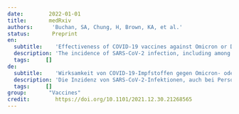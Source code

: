 ```yaml
---
date:        2022-01-01
title:       medRxiv
authors:      'Buchan, SA, Chung, H, Brown, KA, et al.'
status:       Preprint
en:
  subtitle:    'Effectiveness of COVID-19 vaccines against Omicron or Delta infection'
  description: 'The incidence of SARS-CoV-2 infection, including among those who have received 2 doses of COVID-19 vaccines, has increased substantially since Omicron was first identified in the province of Ontario, Canada. We included 3,442 Omicron-positive cases, 9,201 Delta-positive cases, and 471,545 test-negative controls. After 2 doses of COVID-19 vaccine, vaccine effectiveness against Delta infection declined steadily over time but recovered to 93% (95%CI, 92-94%) ≥7 days after receiving an mRNA vaccine for the third dose. In contrast, receipt of 2 doses of COVID-19 vaccines was not protective against Omicron. Vaccine effectiveness against Omicron was 37% (95%CI, 19-50%) ≥7 days after receiving an mRNA vaccine for the third dose. Two doses of COVID-19 vaccines are unlikely to protect against infection by Omicron. A third dose provides some protection in the immediate term, but substantially less than against Delta. Our results may be confounded by behaviours that we were unable to account for in our analyses. Further research is needed to examine protection against severe outcomes.'
  tags:     []
de: 
  subtitle:    'Wirksamkeit von COVID-19-Impfstoffen gegen Omicron- oder Delta-Infektionen'
  description: 'Die Inzidenz von SARS-CoV-2-Infektionen, auch bei Personen, die zwei Dosen COVID-19-Impfstoff erhalten haben, ist erheblich gestiegen, seit Omicron erstmals in der kanadischen Provinz Ontario nachgewiesen wurde. Wir haben 3.442 Omicron-positive Fälle, 9.201 Delta-positive Fälle und 471.545 testnegative Kontrollen einbezogen. Nach zwei Dosen des COVID-19-Impfstoffs nahm die Wirksamkeit des Impfstoffs gegen eine Delta-Infektion im Laufe der Zeit stetig ab, erholte sich jedoch ≥7 Tage nach Erhalt der dritten Dosis eines mRNA-Impfstoffs auf 93 % (95%CI, 92-94 %). Im Gegensatz dazu schützte der Erhalt von 2 Dosen COVID-19-Impfstoff nicht gegen Omicron. Die Wirksamkeit des Impfstoffs gegen Omicron betrug 37 % (95%CI, 19-50 %) ≥7 Tage nach Erhalt eines mRNA-Impfstoffs für die dritte Dosis. Es ist unwahrscheinlich, dass zwei Dosen des COVID-19-Impfstoffs vor einer Infektion mit Omicron schützen. Eine dritte Dosis bietet kurzfristig einen gewissen Schutz, der jedoch wesentlich geringer ist als der Schutz vor Delta. Unsere Ergebnisse könnten durch Verhaltensweisen beeinflusst sein, die wir in unseren Analysen nicht berücksichtigen konnten. Weitere Forschungsarbeiten sind erforderlich, um den Schutz vor schwerwiegenden Folgen zu untersuchen.'
  tags:     []
group:       "Vaccines"
credit:        https://doi.org/10.1101/2021.12.30.21268565
---
```

